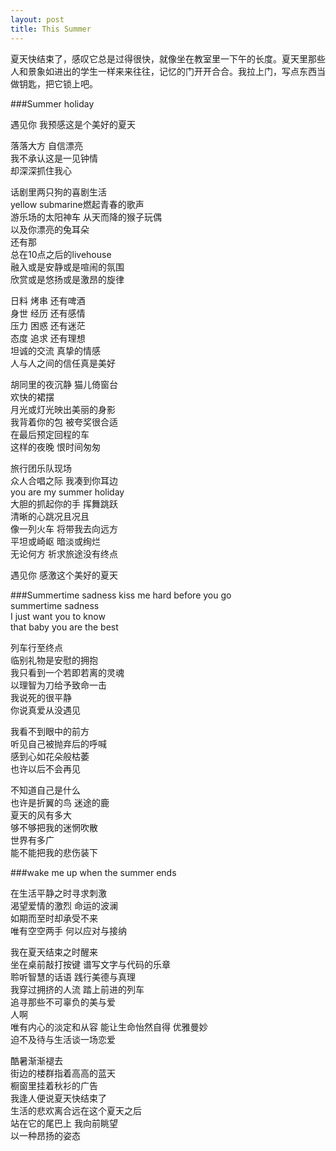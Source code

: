 ```yaml
---
layout: post
title: This Summer
---
```


夏天快结束了，感叹它总是过得很快，就像坐在教室里一下午的长度。夏天里那些人和景象如进出的学生一样来来往往，记忆的门开开合合。我拉上门，写点东西当做钥匙，把它锁上吧。

###Summer holiday


遇见你 我预感这是个美好的夏天
 
落落大方 自信漂亮   
我不承认这是一见钟情   
却深深抓住我心      
       
话剧里两只狗的喜剧生活     
yellow submarine燃起青春的歌声    
游乐场的太阳神车 从天而降的猴子玩偶   
以及你漂亮的兔耳朵   
还有那   
总在10点之后的livehouse   
融入或是安静或是喧闹的氛围   
欣赏或是悠扬或是激昂的旋律   
 
日料 烤串 还有啤酒   
身世 经历 还有感情   
压力 困惑 还有迷茫   
态度 追求 还有理想   
坦诚的交流 真挚的情感   
人与人之间的信任真是美好   
 
胡同里的夜沉静 猫儿倚窗台   
欢快的裙摆   
月光或灯光映出美丽的身影   
我背着你的包 被夸奖很合适   
在最后预定回程的车   
这样的夜晚 恨时间匆匆   
 
旅行团乐队现场   
众人合唱之际 我凑到你耳边   
you are my summer holiday   
大胆的抓起你的手 挥舞跳跃   
清晰的心跳况且况且   
像一列火车 将带我去向远方   
平坦或崎岖 暗淡或绚烂   
无论何方 祈求旅途没有终点   
 
遇见你 感激这个美好的夏天


###Summertime sadness
kiss me hard before you go   
summertime sadness   
I just want you to know   
that baby you are the best   
 
列车行至终点   
临别礼物是安慰的拥抱   
我只看到一个若即若离的灵魂   
以理智为刀给予致命一击    
我说死的很平静   
你说真爱从没遇见   
 
我看不到眼中的前方   
听见自己被抛弃后的呼喊   
感到心如花朵般枯萎    
也许以后不会再见   
 
不知道自己是什么     
也许是折翼的鸟 迷途的鹿   
夏天的风有多大   
够不够把我的迷惘吹散   
世界有多广   
能不能把我的悲伤装下   
 
###wake me up when the summer ends

在生活平静之时寻求刺激   
渴望爱情的激烈 命运的波澜     
如期而至时却承受不来   
唯有空空两手 何以应对与接纳   
 
我在夏天结束之时醒来   
坐在桌前敲打按键 谱写文字与代码的乐章   
聆听智慧的话语 践行美德与真理   
我穿过拥挤的人流 踏上前进的列车   
追寻那些不可辜负的美与爱   
人啊   
唯有内心的淡定和从容 能让生命怡然自得 优雅曼妙  
迫不及待与生活谈一场恋爱  
 
酷暑渐渐褪去     
街边的楼群指着高高的蓝天   
橱窗里挂着秋衫的广告   
我逢人便说夏天快结束了   
生活的悲欢离合远在这个夏天之后   
站在它的尾巴上 我向前眺望   
以一种昂扬的姿态   
